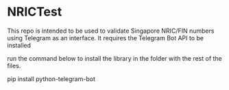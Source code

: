 # NRICTest

This repo is intended to be used to validate Singapore NRIC/FIN numbers using Telegram as an interface.
It requires the Telegram Bot API to be installed

run the command below to install the library in the folder with the rest of the files.

pip install python-telegram-bot

